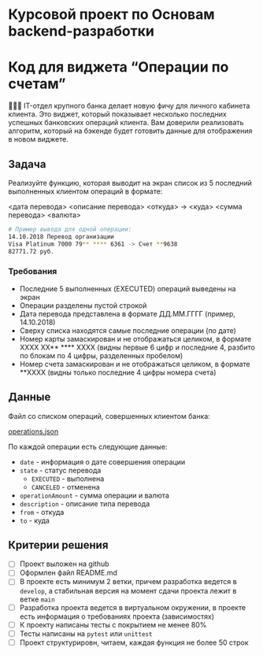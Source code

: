 # Курсовой проект по Основам backend-разработки

# Код для виджета “Операции по счетам”

<aside>
👨🏻‍💻 IT-отдел крупного банка делает новую фичу для личного кабинета клиента. Это виджет, который показывает несколько последних успешных банковских операций клиента. Вам доверили реализовать алгоритм, который на бэкенде будет готовить данные для отображения в новом виджете.

</aside>

## Задача

Реализуйте функцию, которая выводит на экран список из 5 последний выполненных клиентом операций в формате:

<дата перевода> <описание перевода>
<откуда> -> <куда>
<сумма перевода> <валюта>

```bash
# Пример вывода для одной операции:
14.10.2018 Перевод организации
Visa Platinum 7000 79** **** 6361 -> Счет **9638
82771.72 руб.
```

### Требования

- Последние 5 выполненных (EXECUTED) операций выведены на экран
- Операции разделены пустой строкой
- Дата перевода представлена в формате ДД.ММ.ГГГГ (пример, 14.10.2018)
- Сверху списка находятся самые последние операции (по дате)
- Номер карты замаскирован и не отображаться целиком, в формате  XXXX XX** **** XXXX (видны первые 6 цифр и последние 4, разбито по блокам по 4 цифры, разделенных пробелом)
- Номер счета замаскирован и не отображаться целиком, в формате  **XXXX 
(видны только последние 4 цифры номера счета)

## Данные

Файл со списком операций, совершенных клиентом банка:

[operations.json](https://s3-us-west-2.amazonaws.com/secure.notion-static.com/d22c7143-d55e-4f1d-aa98-e9b15e5e5efc/operations.json)

По каждой операции есть следующие данные:

- `date` - информация о дате совершения операции
- `state` - статус перевода
    - `EXECUTED` - выполнена
    - `CANCELED` - отменена
- `operationAmount` - сумма операции и валюта
- `description` - описание типа перевода
- `from` - откуда
- `to` - куда

## Критерии решения

- [ ]  Проект выложен на github
- [ ]  Оформлен файл README.md
- [ ]  В проекте есть минимум 2 ветки, причем разработка ведется в `develop`, а стабильная версия на момент сдачи проекта лежит в ветке `main`
- [ ]  Разработка проекта ведется в виртуальном окружении, в проекте есть информация о требованиях проекта (зависимостях)
- [ ]  К проекту написаны тесты с покрытием не менее 80%
- [ ]  Тесты написаны на `pytest` или `unittest`
- [ ]  Проект структурировн, читаем, каждая функция не более 50 строк
